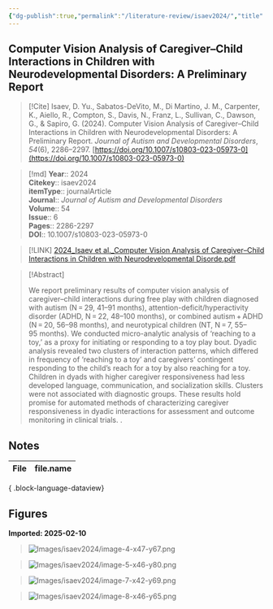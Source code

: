 ```yaml
---
{"dg-publish":true,"permalink":"/literature-review/isaev2024/","title":"Computer Vision Analysis of Caregiver–Child Interactions in Children with Neurodevelopmental Disorders A Preliminary Report","tags":["Computer","vision","Autism","ADHD","Neurodevelopmental","Disorders","Caregiver–child","interaction","Dyadic","data","analysis","Micro-analytic","coding"]}
---
```



## Computer Vision Analysis of Caregiver–Child Interactions in Children with Neurodevelopmental Disorders: A Preliminary Report

> [!Cite]
> Isaev, D. Yu., Sabatos-DeVito, M., Di Martino, J. M., Carpenter, K., Aiello, R., Compton, S., Davis, N., Franz, L., Sullivan, C., Dawson, G., & Sapiro, G. (2024). Computer Vision Analysis of Caregiver–Child Interactions in Children with Neurodevelopmental Disorders: A Preliminary Report. _Journal of Autism and Developmental Disorders_, _54_(6), 2286–2297. [https://doi.org/10.1007/s10803-023-05973-0](https://doi.org/10.1007/s10803-023-05973-0)


>[!md]
> **Year**:: 2024   
> **Citekey**:: isaev2024  
> **itemType**:: journalArticle  
> **Journal**:: *Journal of Autism and Developmental Disorders*  
> **Volume**:: 54  
> **Issue**:: 6   
> **Pages**:: 2286-2297  
> **DOI**:: 10.1007/s10803-023-05973-0    

> [!LINK] 
> [2024_Isaev et al._Computer Vision Analysis of Caregiver–Child Interactions in Children with Neurodevelopmental Disorde.pdf](zotero://select/library/items/B6EPYDNG)

> [!Abstract]
>
> We report preliminary results of computer vision analysis of caregiver–child interactions during free play with children diagnosed with autism (N = 29, 41–91 months), attention-deficit/hyperactivity disorder (ADHD, N = 22, 48–100 months), or combined autism + ADHD (N = 20, 56–98 months), and neurotypical children (NT, N = 7, 55–95 months). We conducted micro-analytic analysis of ‘reaching to a toy,’ as a proxy for initiating or responding to a toy play bout. Dyadic analysis revealed two clusters of interaction patterns, which differed in frequency of ‘reaching to a toy’ and caregivers’ contingent responding to the child’s reach for a toy by also reaching for a toy. Children in dyads with higher caregiver responsiveness had less developed language, communication, and socialization skills. Clusters were not associated with diagnostic groups. These results hold promise for automated methods of characterizing caregiver responsiveness in dyadic interactions for assessment and outcome monitoring in clinical trials.
>.
> 


## Notes

| File | file.name |
| ---- | --------- |

{ .block-language-dataview}


## Figures

**Imported: 2025-02-10**

> ![Images/isaev2024/image-4-x47-y67.png](/img/user/Images/isaev2024/image-4-x47-y67.png)

> ![Images/isaev2024/image-5-x46-y80.png](/img/user/Images/isaev2024/image-5-x46-y80.png)

> ![Images/isaev2024/image-7-x42-y69.png](/img/user/Images/isaev2024/image-7-x42-y69.png)

> ![Images/isaev2024/image-8-x46-y65.png](/img/user/Images/isaev2024/image-8-x46-y65.png)